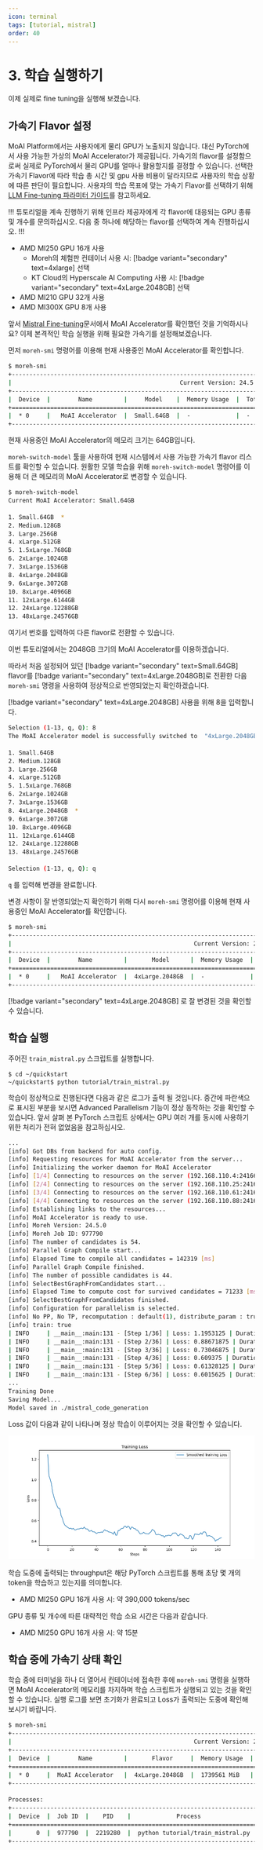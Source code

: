 ```yaml
---
icon: terminal
tags: [tutorial, mistral]
order: 40
---
```


# 3. 학습 실행하기

이제 실제로 fine tuning을 실행해 보겠습니다.

## 가속기 Flavor 설정

MoAI Platform에서는 사용자에게 물리 GPU가 노출되지 않습니다. 대신 PyTorch에서 사용 가능한 가상의 MoAI Accelerator가 제공됩니다. 가속기의 flavor를 설정함으로써 실제로 PyTorch에서 물리 GPU를 얼마나 활용할지를 결정할 수 있습니다. 선택한 가속기 Flavor에 따라 학습 총 시간 및 gpu 사용 비용이 달라지므로 사용자의 학습 상황에 따른 판단이 필요합니다. 사용자의 학습 목표에 맞는 가속기 Flavor를 선택하기 위해 [LLM Fine-tuning 파라미터 가이드](/Supported_Documents/LLM_param_guide.md)를 참고하세요.

!!!
튜토리얼을 계속 진행하기 위해 인프라 제공자에게 각 flavor에 대응되는 GPU 종류 및 개수를 문의하십시오. 다음 중 하나에 해당하는 flavor를 선택하여 계속 진행하십시오.
!!!


- AMD MI250 GPU 16개 사용
    - Moreh의 체험판 컨테이너 사용 시: [!badge variant="secondary" text=4xlarge] 선택
    - KT Cloud의 Hyperscale AI Computing 사용 시: [!badge variant="secondary" text=4xLarge.2048GB] 선택
- AMD MI210 GPU 32개 사용
- AMD MI300X GPU 8개 사용


앞서 [Mistral Fine-tuning](index.md)문서에서 MoAI Accelerator를 확인했던 것을 기억하시나요? 이제 본격적인 학습 실행을 위해 필요한 가속기를 설정해보겠습니다.

먼저 `moreh-smi` 명령어를 이용해 현재 사용중인 MoAI Accelerator를 확인합니다.

```bash
$ moreh-smi
+-------------------------------------------------------------------------------------------------+
|                                                Current Version: 24.5.0  Latest Version: 24.5.0  |
+-------------------------------------------------------------------------------------------------+
|  Device  |        Name         |     Model    |  Memory Usage  |  Total Memory  |  Utilization  |
+=================================================================================================+
|  * 0     |   MoAI Accelerator  |  Small.64GB  |  -             |  -             |  -            |
+-------------------------------------------------------------------------------------------------+
```

현재 사용중인 MoAI Accelerator의 메모리 크기는 64GB입니다. 

`moreh-switch-model` 툴을 사용하여 현재 시스템에서 사용 가능한 가속기 flavor 리스트를 확인할 수 있습니다. 원활한 모델 학습을 위해 `moreh-switch-model` 명령어를 이용해 더 큰 메모리의 MoAI Accelerator로 변경할 수 있습니다. 

```bash
$ moreh-switch-model
Current MoAI Accelerator: Small.64GB

1. Small.64GB  *
2. Medium.128GB
3. Large.256GB
4. xLarge.512GB
5. 1.5xLarge.768GB
6. 2xLarge.1024GB
7. 3xLarge.1536GB
8. 4xLarge.2048GB
9. 6xLarge.3072GB
10. 8xLarge.4096GB
11. 12xLarge.6144GB
12. 24xLarge.12288GB
13. 48xLarge.24576GB
```

여기서 번호를 입력하여 다른 flavor로 전환할 수 있습니다. 

이번 튜토리얼에서는 2048GB 크기의 MoAI Accelerator를 이용하겠습니다.

따라서 처음 설정되어 있던 [!badge variant="secondary" text=Small.64GB] flavor를 [!badge variant="secondary" text=4xLarge.2048GB]로 전환한 다음 `moreh-smi` 명령을 사용하여 정상적으로 반영되었는지 확인하겠습니다. 

[!badge variant="secondary" text=4xLarge.2048GB] 사용을 위해 8을 입력합니다.


```bash
Selection (1-13, q, Q): 8
The MoAI Accelerator model is successfully switched to  "4xLarge.2048GB".

1. Small.64GB
2. Medium.128GB
3. Large.256GB
4. xLarge.512GB
5. 1.5xLarge.768GB
6. 2xLarge.1024GB
7. 3xLarge.1536GB
8. 4xLarge.2048GB  *
9. 6xLarge.3072GB
10. 8xLarge.4096GB
11. 12xLarge.6144GB
12. 24xLarge.12288GB
13. 48xLarge.24576GB

Selection (1-13, q, Q): q
```

`q` 를 입력해 변경을 완료합니다.

변경 사항이 잘 반영되었는지 확인하기 위해 다시 `moreh-smi` 명령어를 이용해 현재 사용중인 MoAI Accelerator를 확인합니다.

```bash
$ moreh-smi
+-----------------------------------------------------------------------------------------------------+
|                                                    Current Version: 24.5.0  Latest Version: 24.5.0  |
+-----------------------------------------------------------------------------------------------------+
|  Device  |        Name         |       Model      |  Memory Usage  |  Total Memory  |  Utilization  |
+=====================================================================================================+
|  * 0     |   MoAI Accelerator  |  4xLarge.2048GB  |  -             |  -             |  -            |
+-----------------------------------------------------------------------------------------------------+
```

[!badge variant="secondary" text=4xLarge.2048GB] 로 잘 변경된 것을 확인할 수 있습니다.

## 학습 실행

주어진 `train_mistral.py` 스크립트를 실행합니다.

```
$ cd ~/quickstart
~/quickstart$ python tutorial/train_mistral.py
```

학습이 정상적으로 진행된다면 다음과 같은 로그가 출력 될 것입니다. 중간에 파란색으로 표시된 부분을 보시면 Advanced Parallelism 기능이 정상 동작하는 것을 확인할 수 있습니다. 앞서 살펴 본 PyTorch 스크립트 상에서는 GPU 여러 개를 동시에 사용하기 위한 처리가 전혀 없었음을 참고하십시오.

```bash
...
[info] Got DBs from backend for auto config.
[info] Requesting resources for MoAI Accelerator from the server...
[info] Initializing the worker daemon for MoAI Accelerator
[info] [1/4] Connecting to resources on the server (192.168.110.4:24166)...
[info] [2/4] Connecting to resources on the server (192.168.110.25:24166)...
[info] [3/4] Connecting to resources on the server (192.168.110.61:24166)...
[info] [4/4] Connecting to resources on the server (192.168.110.88:24166)...
[info] Establishing links to the resources...
[info] MoAI Accelerator is ready to use.
[info] Moreh Version: 24.5.0
[info] Moreh Job ID: 977790
[info] The number of candidates is 54.
[info] Parallel Graph Compile start...
[info] Elapsed Time to compile all candidates = 142319 [ms]
[info] Parallel Graph Compile finished.
[info] The number of possible candidates is 44.
[info] SelectBestGraphFromCandidates start...
[info] Elapsed Time to compute cost for survived candidates = 71233 [ms]
[info] SelectBestGraphFromCandidates finished.
[info] Configuration for parallelism is selected.
[info] No PP, No TP, recomputation : default(1), distribute_param : true, distribute_low_prec_param : true
[info] train: true
| INFO     | __main__:main:131 - [Step 1/36] | Loss: 1.1953125 | Duration: 272.37 | Throughput: 1924.89 tokens/sec
| INFO     | __main__:main:131 - [Step 2/36] | Loss: 0.88671875 | Duration: 1.37 | Throughput: 383089.82 tokens/sec
| INFO     | __main__:main:131 - [Step 3/36] | Loss: 0.73046875 | Duration: 1.29 | Throughput: 407897.67 tokens/sec
| INFO     | __main__:main:131 - [Step 4/36] | Loss: 0.609375 | Duration: 1.34 | Throughput: 392018.30 tokens/sec
| INFO     | __main__:main:131 - [Step 5/36] | Loss: 0.61328125 | Duration: 1.32 | Throughput: 395868.81 tokens/sec
| INFO     | __main__:main:131 - [Step 6/36] | Loss: 0.6015625 | Duration: 1.34 | Throughput: 390184.47 tokens/sec
...
Training Done
Saving Model...
Model saved in ./mistral_code_generation
```

Loss 값이 다음과 같이 나타나며 정상 학습이 이루어지는 것을 확인할 수 있습니다.

![](loss.png)

학습 도중에 출력되는 throughput은 해당 PyTorch 스크립트를 통해 초당 몇 개의 token을 학습하고 있는지를 의미합니다.

- AMD MI250 GPU 16개 사용 시: 약 390,000 tokens/sec

GPU 종류 및 개수에 따른 대략적인 학습 소요 시간은 다음과 같습니다.

- AMD MI250 GPU 16개 사용 시: 약 15분

## 학습 중에 가속기 상태 확인

학습 중에 터미널을 하나 더 열어서 컨테이너에 접속한 후에 `moreh-smi` 명령을 실행하면 MoAI Accelerator의 메모리를 차지하며 학습 스크립트가 실행되고 있는 것을 확인할 수 있습니다. 실행 로그를 보면 초기화가 완료되고 Loss가 출력되는 도중에 확인해 보시기 바랍니다.

```bash
$ moreh-smi
+-----------------------------------------------------------------------------------------------------+
|                                                    Current Version: 24.5.0  Latest Version: 24.5.0  |
+-----------------------------------------------------------------------------------------------------+
|  Device  |        Name         |       Flavor     |  Memory Usage  |  Total Memory  |  Utilization  |
+=====================================================================================================+
|  * 0     |  MoAI Accelerator   |  4xLarge.2048GB  |  1739561 MiB   |  2096640 MiB   |     100%      |
+-----------------------------------------------------------------------------------------------------+

Processes:
+--------------------------------------------------------------------------------------+
|  Device  |  Job ID  |    PID    |             Process               |  Memory Usage  |
+======================================================================================+
|       0  |  977790  |  2219280  |  python tutorial/train_mistral.py |  1739561 MiB   |
+--------------------------------------------------------------------------------------+
```

